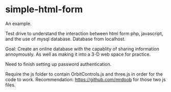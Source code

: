 # simple-html-form
An example.

Test drive to understand the interaction between html form php, javascript, and the use of mysql database. Database from localhost.  

Goal: Create an online database with the capablity of sharing information annoymously. As well as making it into a 3-D web space for practice. 

Need to finish setting up password authentication.

Require the js folder to contain OrbitControls.js and three.js in order for the code to work.
Recommendation: https://github.com/mrdoob for those two js files.